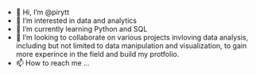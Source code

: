 - 👋 Hi, I’m @pirytt
- 👀 I’m interested in data and analytics
- 🌱 I’m currently learning Python and SQL
- 💞️ I’m looking to collaborate on various projects invloving data analysis, including but not limited to data manipulation and visualization, to gain more experince in the field and build my protfolio.
- 📫 How to reach me ...

<!---
pirytt/pirytt is a ✨ special ✨ repository because its `README.md` (this file) appears on your GitHub profile.
You can click the Preview link to take a look at your changes.
--->
